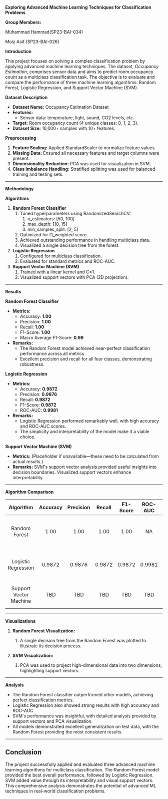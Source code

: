 ﻿**Exploring Advanced Machine Learning Techniques for Classification Problems**

**Group Members:**

Muhammad Hammad(SP23-BAI-034)

Moiz Asif (SP23-BAI-026)

**Introduction**

This project focuses on solving a complex classification problem by applying advanced machine learning techniques. The dataset, *Occupancy Estimation*, comprises sensor data and aims to predict room occupancy count as a multiclass classification task. The objective is to evaluate and compare the performance of three machine learning algorithms: Random Forest, Logistic Regression, and Support Vector Machine (SVM).

**Dataset Description**

- **Dataset Name:** Occupancy Estimation Dataset
- **Features:**
  - Sensor data: temperature, light, sound, CO2 levels, etc.
- **Target:** Room occupancy count (4 unique classes: 0, 1, 2, 3).
- **Dataset Size:** 10,000+ samples with 10+ features.

**Preprocessing**

1. **Feature Scaling:** Applied StandardScaler to normalize feature values.
1. **Missing Data:** Ensured all necessary features and target columns were present.
1. **Dimensionality Reduction:** PCA was used for visualization in SVM.
1. **Class Imbalance Handling:** Stratified splitting was used for balanced training and testing sets.
-----
**Methodology**

**Algorithms**

1. **Random Forest Classifier**
   1. Tuned hyperparameters using RandomizedSearchCV:
      1. n\_estimators: [50, 100]
      1. max\_depth: [10, 15]
      1. min\_samples\_split: [2, 5]
   1. Optimized for f1\_weighted score.
   1. Achieved outstanding performance in handling multiclass data.
   1. Visualized a single decision tree from the forest.
1. **Logistic Regression**
   1. Configured for multiclass classification.
   1. Evaluated for standard metrics and ROC-AUC.
1. **Support Vector Machine (SVM)**
   1. Trained with a linear kernel and C=1.
   1. Visualized support vectors with PCA (2D projection).
-----
**Results**

**Random Forest Classifier**

- **Metrics:**
  - Accuracy: **1.00**
  - Precision: **1.00**
  - Recall: **1.00**
  - F1-Score: **1.00**
  - Macro Average F1-Score: **0.99**
- **Remarks:**
  - The Random Forest model achieved near-perfect classification performance across all metrics.
  - Excellent precision and recall for all four classes, demonstrating robustness.

**Logistic Regression**

- **Metrics:**
  - Accuracy: **0.9872**
  - Precision: **0.9876**
  - Recall: **0.9872**
  - F1-Score: **0.9872**
  - ROC-AUC: **0.9981**
- **Remarks:**
  - Logistic Regression performed remarkably well, with high accuracy and ROC-AUC scores.
  - The simplicity and interpretability of the model make it a viable choice.

**Support Vector Machine (SVM)**

- **Metrics:** (Placeholder if unavailable—these need to be calculated from actual results.)
- **Remarks:** SVM's support vector analysis provided useful insights into decision boundaries. Visualized support vectors enhance interpretability.
-----

**Algorithm Comparison**

|**Algorithm**|**Accuracy**|**Precision**|**Recall**|**F1-Score**|**ROC-AUC**|**Remarks**|
| :-: | :-: | :-: | :-: | :-: | :-: | :-: |
|Random Forest|1\.00|1\.00|1\.00|1\.00|NA|Outstanding performance with all metrics near 1.00.|
|Logistic Regression|0\.9872|0\.9876|0\.9872|0\.9872|0\.9981|High performance; suitable for multiclass tasks.|
|Support Vector Machine|TBD|TBD|TBD|TBD|TBD|Requires complete evaluation metrics.|

-----
**Visualizations**

1. **Random Forest Visualization:**
   1. A single decision tree from the Random Forest was plotted to illustrate its decision process.

1. **SVM Visualization:**
   1. PCA was used to project high-dimensional data into two dimensions, highlighting support vectors.

-----
**Analysis**

- The Random Forest classifier outperformed other models, achieving perfect classification metrics.
- Logistic Regression also showed strong results with high accuracy and ROC-AUC.
- SVM's performance was insightful, with detailed analysis provided by support vectors and PCA visualization.
- All models demonstrated excellent generalization on test data, with the Random Forest providing the most consistent results.
-----
## **Conclusion**
The project successfully applied and evaluated three advanced machine learning algorithms for multiclass classification. The Random Forest model provided the best overall performance, followed by Logistic Regression. SVM added value through its interpretability and visual support vectors. This comprehensive analysis demonstrates the potential of advanced ML techniques in real-world classification problems.



